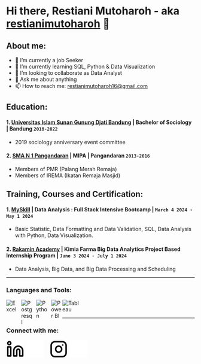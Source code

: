 # Hi there, Restiani Mutoharoh - aka [restianimutoharoh](https://www.linkedin.com/in/restiani-mutoharoh-064952346/) 👋
## About me:
- 🔭 I’m currently a job Seeker
- 🌱 I’m currently learning SQL, Python & Data Visualization
- 👯 I’m looking to collaborate as Data Analyst
- 💬 Ask me about anything
- 📫 How to reach me: restianimutoharoh16@gmail.com

## Education:

#### 1. [Universitas Islam Sunan Gunung Djati Bandung](https://uinsgd.ac.id/) | Bachelor of Sociology | Bandung `2018-2022`
   - 2019 sociology anniversary event committee
 #### 2. [SMA N 1 Pangandaran](http://www.sman1pangandaran.sch.id/) | MIPA | Pangandaran `2013-2016`
   - Members of PMR (Palang Merah Remaja)
   - Members of IREMA (Ikatan Remaja Masjid)

## Training, Courses and Certification:
#### 1. [MySkill](https://myskill.id/) | Data Analysis : Full Stack Intensive Bootcamp | `March 4 2024 - May 1 2024`
   - Basic Statistic, Data Formatting and Data Validation, SQL, Data Analysis with Python, Data Visualization. 
#### 2. [Rakamin Academy](https://www.rakamin.com/) | Kimia Farma Big Data Analytics Project Based Internship Program | `June 3 2024 - July 1 2024`
   - Data Analysis, Big Data, and Big Data Processing and Scheduling
---

### Languages and Tools:

[<img align="left" alt="Excel" width="30px" src="https://is2-ssl.mzstatic.com/image/thumb/Purple126/v4/a8/fd/5a/a8fd5a84-c6f1-355f-3b9f-6e86598efaa3/XCEL.png/1200x630bb.png" style="padding-right:10px;" />][webdev]
[<img align="left" alt="Postgresql" width="30px" src="https://play-lh.googleusercontent.com/2_2DM1Oq8So6TLiHy1L9FlII_kUJuSk8-9RNrLZ3EN5KMZ5FySEU3diopyd6hTt-evA=w240-h480-rw" style="padding-right:10px;" />][webdev]
[<img align="left" alt="Python" width="30px" src="https://upload.wikimedia.org/wikipedia/commons/thumb/c/c3/Python-logo-notext.svg/110px-Python-logo-notext.svg.png?20100317150552" style="padding-right:10px;" />][webdev]
[<img align="left" alt="Power BI" width="30px" src="https://powerbi.microsoft.com/pictures/application-logos/svg/powerbi.svg" style="padding-right:0px;" />][webdev]
[<img align="left" alt="Tableau" width="50px" src="https://logos-world.net/wp-content/uploads/2021/10/Tableau-Symbol.png" style="padding-right:10px;" />][webdev]

<br />
<br />

---
### Connect with me:

[![website](./img/linkedin-light.svg)](https://www.linkedin.com/in/restiani-mutoharoh#gh-light-mode-only)
[![website](./img/linkedin-dark.svg)](https://www.linkedin.com/in/restiani-mutoharoh#gh-dark-mode-only)
&nbsp;&nbsp;
[![website](./img/instagram-light.svg)](https://instagram.com/_rrstianimthrh#gh-light-mode-only)
[![website](./img/instagram-dark.svg)](https://instagram.com/_rrstianimthrh#gh-dark-mode-only)



[webdev]: https://github.com/restianimutoharoh/restianimutoharoh


